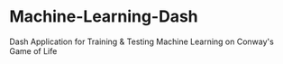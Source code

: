 # Machine-Learning-Dash
Dash Application for Training &amp; Testing Machine Learning on Conway's Game of Life
